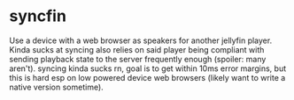 # syncfin
Use a device with a web browser as speakers for another jellyfin player. Kinda sucks at syncing also relies on said player being compliant with sending playback state to the server frequently enough (spoiler: many aren't). syncing kinda sucks rn, goal is to get within 10ms error margins, but this is hard esp on low powered device web browsers (likely want to write a native version sometime).